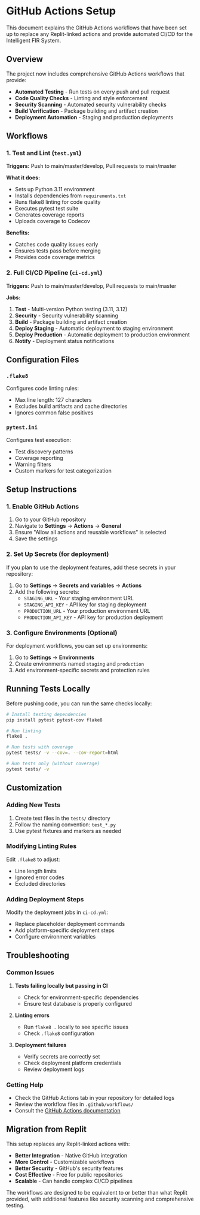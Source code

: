 # GitHub Actions Setup

This document explains the GitHub Actions workflows that have been set up to replace any Replit-linked actions and provide automated CI/CD for the Intelligent FIR System.

## Overview

The project now includes comprehensive GitHub Actions workflows that provide:

- **Automated Testing** - Run tests on every push and pull request
- **Code Quality Checks** - Linting and style enforcement
- **Security Scanning** - Automated security vulnerability checks
- **Build Verification** - Package building and artifact creation
- **Deployment Automation** - Staging and production deployments

## Workflows

### 1. Test and Lint (`test.yml`)

**Triggers:** Push to main/master/develop, Pull requests to main/master

**What it does:**
- Sets up Python 3.11 environment
- Installs dependencies from `requirements.txt`
- Runs flake8 linting for code quality
- Executes pytest test suite
- Generates coverage reports
- Uploads coverage to Codecov

**Benefits:**
- Catches code quality issues early
- Ensures tests pass before merging
- Provides code coverage metrics

### 2. Full CI/CD Pipeline (`ci-cd.yml`)

**Triggers:** Push to main/master/develop, Pull requests to main/master

**Jobs:**
1. **Test** - Multi-version Python testing (3.11, 3.12)
2. **Security** - Security vulnerability scanning
3. **Build** - Package building and artifact creation
4. **Deploy Staging** - Automatic deployment to staging environment
5. **Deploy Production** - Automatic deployment to production environment
6. **Notify** - Deployment status notifications

## Configuration Files

### `.flake8`
Configures code linting rules:
- Max line length: 127 characters
- Excludes build artifacts and cache directories
- Ignores common false positives

### `pytest.ini`
Configures test execution:
- Test discovery patterns
- Coverage reporting
- Warning filters
- Custom markers for test categorization

## Setup Instructions

### 1. Enable GitHub Actions

1. Go to your GitHub repository
2. Navigate to **Settings** → **Actions** → **General**
3. Ensure "Allow all actions and reusable workflows" is selected
4. Save the settings

### 2. Set Up Secrets (for deployment)

If you plan to use the deployment features, add these secrets in your repository:

1. Go to **Settings** → **Secrets and variables** → **Actions**
2. Add the following secrets:
   - `STAGING_URL` - Your staging environment URL
   - `STAGING_API_KEY` - API key for staging deployment
   - `PRODUCTION_URL` - Your production environment URL
   - `PRODUCTION_API_KEY` - API key for production deployment

### 3. Configure Environments (Optional)

For deployment workflows, you can set up environments:

1. Go to **Settings** → **Environments**
2. Create environments named `staging` and `production`
3. Add environment-specific secrets and protection rules

## Running Tests Locally

Before pushing code, you can run the same checks locally:

```bash
# Install testing dependencies
pip install pytest pytest-cov flake8

# Run linting
flake8 .

# Run tests with coverage
pytest tests/ -v --cov=. --cov-report=html

# Run tests only (without coverage)
pytest tests/ -v
```

## Customization

### Adding New Tests

1. Create test files in the `tests/` directory
2. Follow the naming convention: `test_*.py`
3. Use pytest fixtures and markers as needed

### Modifying Linting Rules

Edit `.flake8` to adjust:
- Line length limits
- Ignored error codes
- Excluded directories

### Adding Deployment Steps

Modify the deployment jobs in `ci-cd.yml`:
- Replace placeholder deployment commands
- Add platform-specific deployment steps
- Configure environment variables

## Troubleshooting

### Common Issues

1. **Tests failing locally but passing in CI**
   - Check for environment-specific dependencies
   - Ensure test database is properly configured

2. **Linting errors**
   - Run `flake8 .` locally to see specific issues
   - Check `.flake8` configuration

3. **Deployment failures**
   - Verify secrets are correctly set
   - Check deployment platform credentials
   - Review deployment logs

### Getting Help

- Check the GitHub Actions tab in your repository for detailed logs
- Review the workflow files in `.github/workflows/`
- Consult the [GitHub Actions documentation](https://docs.github.com/en/actions)

## Migration from Replit

This setup replaces any Replit-linked actions with:

- **Better Integration** - Native GitHub integration
- **More Control** - Customizable workflows
- **Better Security** - GitHub's security features
- **Cost Effective** - Free for public repositories
- **Scalable** - Can handle complex CI/CD pipelines

The workflows are designed to be equivalent to or better than what Replit provided, with additional features like security scanning and comprehensive testing. 